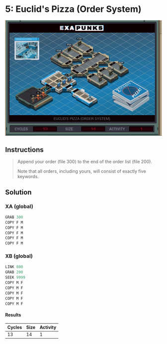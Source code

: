 # 5: Euclid's Pizza (Order System)

<div align="center"><img src="EXAPUNKS - Euclid's Pizza (13, 14, 1, 2022-12-05-19-20-15).gif" /></div>

## Instructions
> Append your order (file 300) to the end of the order list (file 200).
> 
> Note that all orders, including yours, will consist of exactly five keywords.

## Solution

### XA (global)
```asm
GRAB 300
COPY F M
COPY F M
COPY F M
COPY F M
COPY F M
```

### XB (global)
```asm
LINK 800
GRAB 200
SEEK 9999
COPY M F
COPY M F
COPY M F
COPY M F
COPY M F
```

#### Results
| Cycles | Size | Activity |
|--------|------|----------|
| 13     | 14   | 1        |
